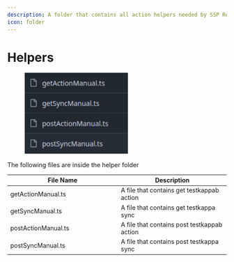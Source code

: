 ```yaml
---
description: A folder that contains all action helpers needed by SSP Relay during runtime
icon: folder
---
```


# Helpers

<div align="left"><figure><img src="../../.gitbook/assets/image (64).png" alt="" width="237"><figcaption></figcaption></figure></div>

The following files are inside the helper folder

<table><thead><tr><th width="240">File Name</th><th>Description</th></tr></thead><tbody><tr><td>getActionManual.ts</td><td>A file that contains get testkappab action</td></tr><tr><td>getSyncManual.ts</td><td>A file that contains get testkappa sync</td></tr><tr><td>postActionManual.ts</td><td>A file that contains post testkappab action</td></tr><tr><td>postSyncManual.ts</td><td>A file that contains  post testkappa sync</td></tr></tbody></table>
